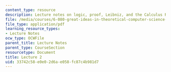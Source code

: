 ```yaml
---
content_type: resource
description: Lecture notes on logic, proof, Leibniz, and the Calculus Ratiocinator.
file: /media/courses/6-080-great-ideas-in-theoretical-computer-science-spring-2008/33742c58e0e02d6ae058fc87c4b981d7_lec2.pdf
file_type: application/pdf
learning_resource_types:
- Lecture Notes
ocw_type: OCWFile
parent_title: Lecture Notes
parent_type: CourseSection
resourcetype: Document
title: Lecture 2
uid: 33742c58-e0e0-2d6a-e058-fc87c4b981d7
---
```

